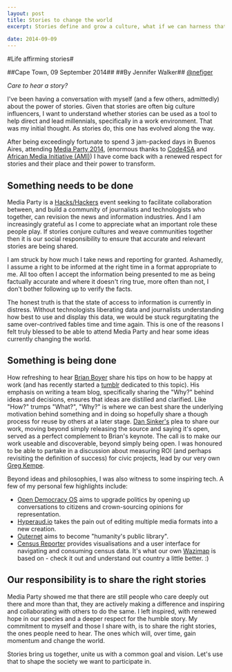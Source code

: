 ```yaml
---
layout: post
title: Stories to change the world
excerpt: Stories define and grow a culture, what if we can harness that power and use them to change the world?
    
date: 2014-09-09
---
```



#Life affirming stories#

##Cape Town, 09 September 2014##
##By Jennifer Walker##
[@nefiger](https://twitter.com/nefiger)

*Care to hear a story?*

I've been having a conversation with myself (and a few others, admittedly) about the power of stories. Given that stories are often big culture influencers, I want to understand whether stories can be used as a tool to help direct and lead millennials, specifically in a work environment. That was my initial thought. As stories do, this one has evolved along the way.

After being exceedingly fortunate to spend 3 jam-packed days in Buenos Aires, attending [Media Party 2014](http://mediaparty.info/2014/), (enormous thanks to [Code4SA](http://www.code4sa.org/) and [African Media Initiative (AMI)](http://africanmediainitiative.org/)) I have come back with a renewed respect for stories and their place and their power to transform. 

Something needs to be done
--------------------------

Media Party is a [Hacks/Hackers](http://hackshackers.com/) event seeking to 
facilitate collaboration between, and build a community of journalists and technologists who together, can revision the news and information industries. And I am increasingly grateful as I come to appreciate what an important role these people play. If stories conjure cultures and weave communities together then it is our social responsibility to ensure that accurate and relevant stories are being shared. 

I am struck by how much I take news and reporting for granted. Ashamedly, I assume a right to be informed at the right time in a format appropriate to me. All too often I accept the information being presented to me as being factually accurate and where it doesn't ring true, more often than not, I don't bother following up to verify the facts. 

The honest truth is that the state of access to information is currently in distress. Without technologists liberating data and journalists understanding how best to use and display this data, we would be stuck regurgitating the same over-contrived fables time and time again. This is one of the reasons I felt truly blessed to be able to attend Media Party and hear some ideas currently changing the world. 

Something is being done
-----------------------

How refreshing to hear [Brian Boyer](https://twitter.com/brianboyer) share his tips on how to be happy at work (and has recently started a [tumblr](http://happyhacks.tumblr.com/) dedicated to this topic). His emphasis on writing a team blog, specifically sharing the "Why?" behind ideas and decisions, ensures that ideas are distilled and clarified. Like "How?" trumps "What?", "Why?" is where we can best share the underlying motivation behind something and in doing so hopefully share a though process for reuse by others at a later stage. [Dan Sinker's](https://twitter.com/dansinker) plea to share our work, moving beyond simply releasing the source and saying it's open, served as a perfect complement to Brian's keynote. The call is to make our work useable and discoverable, beyond simply being open.
I was honoured to be able to partake in a discussion about measuring ROI (and perhaps revisiting the definition of success) for civic projects, lead by our very own [Greg Kempe](https://twitter.com/longhotsummer).   

Beyond ideas and philosophies, I was also witness to some inspiring tech. A few of my personal few highlights include:

* [Open Democracy OS](http://democracyos.org/) aims to upgrade politics by opening up conversations to citizens and crown-sourcing opinions for representation. 
* [Hyperaud.io](http://hyperaud.io/) takes the pain out of editing multiple media formats into a new creation.
* [Outernet](https://www.outernet.is/) aims to become "humanity's public library".
* [Census Reporter](http://censusreporter.org/) provides visualisations and a user interface for navigating and consuming census data. It's what our own [Wazimap](http://wazimap.co.za/) is based on - check it out and understand out country a little better. :)

Our responsibility is to share the right stories
------------------------------------------------

Media Party showed me that there are still people who care deeply out there and more than that, they are actively making a difference and inspiring and collaborating with others to do the same. I left inspired, with renewed hope in our species and a deeper respect for the humble story. My commitment to myself and those I share with, is to share the right stories, the ones people need to hear. The ones which will, over time, gain momentum and change the world. 

Stories bring us together, unite us with a common goal and vision. Let's use that to shape the society we want to participate in.


